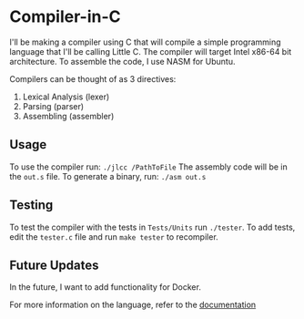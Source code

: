 # Compiler-in-C

I'll be making a compiler using C that will compile a simple programming language that I'll be calling Little C. The compiler will target Intel x86-64 bit architecture. To assemble the code, I use NASM for Ubuntu.

Compilers can be thought of as 3 directives:
1. Lexical Analysis (lexer)
2. Parsing (parser)
3. Assembling (assembler)

## Usage
To use the compiler run:
`./jlcc /PathToFile`
The assembly code will be in the `out.s` file. To generate a binary, run:
`./asm out.s`
## Testing
To test the compiler with the tests in `Tests/Units` run `./tester`. To add tests, edit the `tester.c` file and run `make tester` to recompiler.
## Future Updates
In the future, I want to add functionality for Docker.

For more information on the language, refer to the [documentation](Docs/)